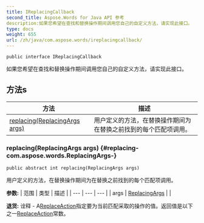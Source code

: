 ```yaml
---
title: IReplacingCallback
second_title: Aspose.Words for Java API 参考
description:如果您希望在查找和替换操作期间调用您自己的自定义方法，请实现此接口。
type: docs
weight: 655
url: /zh/java/com.aspose.words/ireplacingcallback/
---
```

```
public interface IReplacingCallback
```

如果您希望在查找和替换操作期间调用您自己的自定义方法，请实现此接口。
## 方法s

| 方法 | 描述 |
| --- | --- |
| [replacing(ReplacingArgs args)](#replacing-com.aspose.words.ReplacingArgs-) | 用户定义的方法，在替换操作期间为在替换之前找到的每个匹配项调用。 |
### replacing(ReplacingArgs args) {#replacing-com.aspose.words.ReplacingArgs-}
```
public abstract int replacing(ReplacingArgs args)
```


用户定义的方法，在替换操作期间为在替换之前找到的每个匹配项调用。

**参数:**
| 范围 | 类型 | 描述 |
| --- | --- | --- |
| args | [ReplacingArgs](../../com.aspose.words/replacingargs) |  |

**退货:**
诠释 - A[ReplaceAction](../../com.aspose.words/replaceaction)指定要为当前匹配采取的操作的值。返回值是以下之一[ReplaceAction](../../com.aspose.words/replaceaction)常数。
